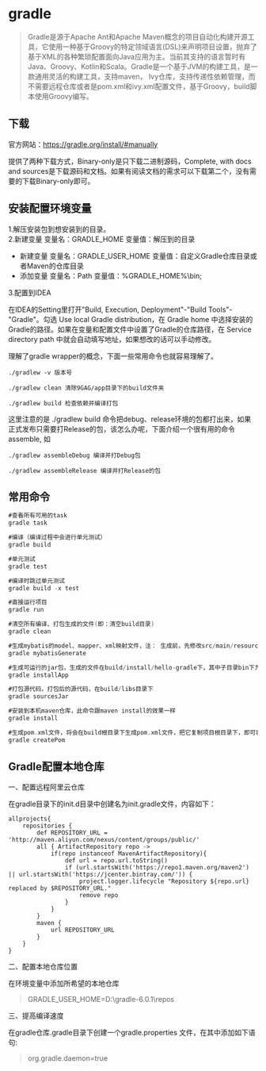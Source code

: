 # gradle

>Gradle是源于Apache Ant和Apache Maven概念的项目自动化构建开源工具，它使用一种基于Groovy的特定领域语言(DSL)来声明项目设置，抛弃了基于XML的各种繁琐配置面向Java应用为主。当前其支持的语言暂时有Java、Groovy、Kotlin和Scala。Gradle是一个基于JVM的构建工具，是一款通用灵活的构建工具，支持maven， Ivy仓库，支持传递性依赖管理，而不需要远程仓库或者是pom.xml和ivy.xml配置文件，基于Groovy，build脚本使用Groovy编写。


## 下载
官方网站：https://gradle.org/install/#manually

提供了两种下载方式，Binary-only是只下载二进制源码，Complete, with docs and sources是下载源码和文档。如果有阅读文档的需求可以下载第二个，没有需要的下载Binary-only即可。

## 安装配置环境变量

1.解压安装包到想安装到的目录。  
2.新建变量 变量名：GRADLE_HOME 变量值：解压到的目录
  - 新建变量 变量名：GRADLE_USER_HOME 变量值：自定义Gradle仓库目录或者Maven的仓库目录
  - 添加变量 变量名：Path 变量值：%GRADLE_HOME%\bin;

3.配置到IDEA

在IDEA的Setting里打开"Build, Execution, Deployment"-"Build Tools"-"Gradle"。勾选 Use local Gradle distribution，在 Gradle home 中选择安装的Gradle的路径。如果在变量和配置文件中设置了Gradle的仓库路径，在 Service directory path 中就会自动填写地址，如果想改的话可以手动修改。




理解了gradle wrapper的概念，下面一些常用命令也就容易理解了。
```
./gradlew -v 版本号

./gradlew clean 清除9GAG/app目录下的build文件夹

./gradlew build 检查依赖并编译打包
```
这里注意的是 ./gradlew build 命令把debug、release环境的包都打出来，如果正式发布只需要打Release的包，该怎么办呢，下面介绍一个很有用的命令 assemble, 如
```
./gradlew assembleDebug 编译并打Debug包

./gradlew assembleRelease 编译并打Release的包
```

## 常用命令

```gradle
#查看所有可用的task
gradle task

#编译（编译过程中会进行单元测试）
gradle build

#单元测试
gradle test

#编译时跳过单元测试
gradle build -x test

#直接运行项目 
gradle run

#清空所有编译、打包生成的文件(即：清空build目录)
gradle clean

#生成mybatis的model、mapper、xml映射文件，注： 生成前，先修改src/main/resources/generatorConfig.xml 文件中的相关参数 ， 比如：mysql连接串，目标文件的生成路径等等
gradle mybatisGenerate

#生成可运行的jar包，生成的文件在build/install/hello-gradle下，其中子目录bin下为启动脚本， 子目录lib为生成的jar包
gradle installApp

#打包源代码，打包后的源代码，在build/libs目录下
gradle sourcesJar

#安装到本机maven仓库，此命令跟maven install的效果一样
gradle install

#生成pom.xml文件，将会在build根目录下生成pom.xml文件，把它复制项目根目录下，即可将gradle方便转成maven项目
gradle createPom
```

## Gradle配置本地仓库

一、配置远程阿里云仓库

在gradle目录下的init.d目录中创建名为init.gradle文件，内容如下：

```
allprojects{
    repositories {
        def REPOSITORY_URL = 'http://maven.aliyun.com/nexus/content/groups/public/'
        all { ArtifactRepository repo ->
            if(repo instanceof MavenArtifactRepository){
                def url = repo.url.toString()
                if (url.startsWith('https://repo1.maven.org/maven2') || url.startsWith('https://jcenter.bintray.com/')) {
                    project.logger.lifecycle "Repository ${repo.url} replaced by $REPOSITORY_URL."
                    remove repo
                }
            }
        }
        maven {
            url REPOSITORY_URL
        }
    }
}
```

二、配置本地仓库位置

在环境变量中添加所希望的本地仓库

> GRADLE_USER_HOME=D:\gradle-6.0.1\repos

三、提高编译速度

在gradle仓库.gradle目录下创建一个gradle.properties 文件，在其中添加如下语句:

> org.gradle.daemon=true


